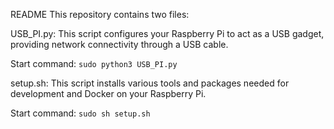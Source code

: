 README
This repository contains two files:

USB_PI.py: This script configures your Raspberry Pi to act as a USB gadget, providing network connectivity through a USB cable.

Start command: ```sudo python3 USB_PI.py```

setup.sh: This script installs various tools and packages needed for development and Docker on your Raspberry Pi.

Start command: ```sudo sh setup.sh```